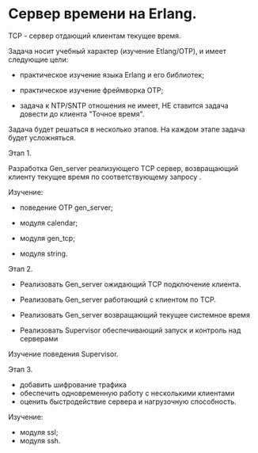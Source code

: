 Сервер времени на Erlang.
=========================

TCP - cервер отдающий клиентам текущее время. 

Задача носит учебный характер (изучение Etlang/OTP), и имеет следующие цели:

- практическое изучение языка Erlang и его библиотек;

- практическое изучение фреймворка OTP;

- задача к NTP/SNTP отношения не имеет, НЕ ставится задача довести до клиента "Точное время".

Задача будет решаться в несколько этапов. На каждом этапе задача будет усложняться. 

Этап 1. 

Разработка Gen_server реализующего ТCP сервер, возвращающий клиенту текущее время по соответствующему запросу .

Изучение:

- поведение ОТР gen_server;

- модуля calendar;

- модуля gen_tcp;

- модуля string.

Этап 2.

- Реализовать Gen_server ожидающий ТCP подключение клиента.

- Реализовать Gen_server работающий с клиентом по ТCP.

- Реализовать Gen_server возвращающий текущее системное время

- Реализовать Supervisor обеспечивающий запуск и контроль над серверами

Изучение поведения Supervisor.

Этап 3.

- добавить шифрование трафика
- обеспечить одновременную работу с несколькими клиентами
- оценить быстродействие сервера и нагрузочную способность.

Изучение:

- модуля ssl;
- модуля ssh.


